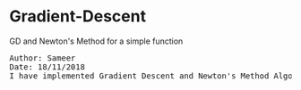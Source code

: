 # Gradient-Descent
GD and Newton's Method for a simple function
<pre>
Author: Sameer
Date: 18/11/2018
I have implemented Gradient Descent and Newton's Method Algorithm on a simple function (-log(1-x-y)-log(x)-log(y)) to calculates it's minima. 
<pre>
